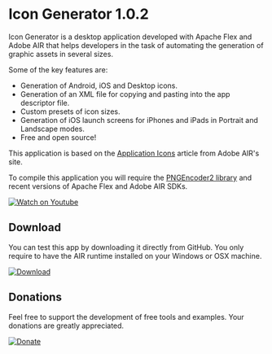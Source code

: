# Icon Generator 1.0.2

Icon Generator is a desktop application developed with Apache Flex and Adobe AIR that helps developers in the task of automating the generation of graphic assets in several sizes.

Some of the key features are:

  - Generation of Android, iOS and Desktop icons.
  - Generation of an XML file for copying and pasting into the app descriptor file.
  - Custom presets of icon sizes.
  - Generation of iOS launch screens for iPhones and iPads in Portrait and Landscape modes.
  - Free and open source!

This application is based on the [Application Icons](http://help.adobe.com/en_US/air/build/WS901d38e593cd1bac1e63e3d129907d2886-8000.html) article from Adobe AIR's site.

To compile this application you will require the [PNGEncoder2 library](https://github.com/cameron314/PNGEncoder2) and recent versions of Apache Flex and Adobe AIR SDKs.

[![Watch on Youtube](http://i.imgur.com/gs6kUfV.png)](https://www.youtube.com/watch?v=h70VlVhbKW8)

## Download

You can test this app by downloading it directly from GitHub. You only require to have the AIR runtime installed on your Windows or OSX machine.

[![Download](http://i.imgur.com/333OC0X.png)](https://github.com/PhantomAppDevelopment/icon-generator/releases/download/1.0.2/IconGenerator.air)

## Donations

Feel free to support the development of free tools and examples. Your donations are greatly appreciated.

[![Donate](https://www.paypalobjects.com/en_US/i/btn/btn_donate_LG.gif)](https://www.paypal.com/cgi-bin/webscr?cmd=_s-xclick&hosted_button_id=MQPLL355ZAKXW)